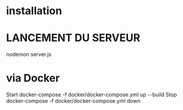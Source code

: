 # installation 



# LANCEMENT DU SERVEUR
nodemon server.js

# via Docker
Start
docker-compose -f docker/docker-compose.yml up --build
Stop
docker-compose -f docker/docker-compose.yml down